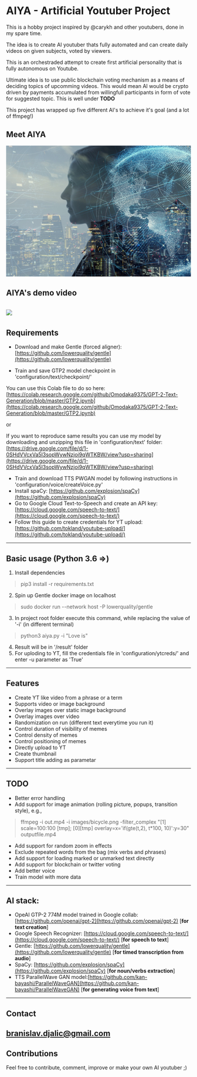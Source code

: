 # AIYA - Artificial Youtuber Project

This is a hobby project inspired by @carykh and other youtubers, done in my spare time.

The idea is to create AI youtuber thats fully automated and can create daily videos on given subjects, voted by viewers.

This is an orchestraded attempt to create first artificial personality that is fully autonomous on Youtube. 

Ultimate idea is to use public blockchain voting mechanism as a means of deciding topics of upcomming videos. This would mean AI would be crypto driven by payments accumulated from willingfull participants in form of vote for suggested topic. This is well under **TODO**

This project has wrapped up five different AI's to achieve it's goal (and a lot of ffmpeg!)

## Meet AIYA
![AIYA](./configuration/background.jpg)
## AIYA's demo video 
[![](http://img.youtube.com/vi/VkoQecLPkS4/0.jpg)](http://www.youtube.com/watch?v=VkoQecLPkS4)
---------------------------------------------------------------
## Requirements
- Download and make Gentle (forced aligner): 
[https://github.com/lowerquality/gentle](https://github.com/lowerquality/gentle)

- Train and save GTP2 model checkpoint in 'configuration/text/checkpoint/'

You can use this Colab file to do so here:
[https://colab.research.google.com/github/Omodaka9375/GPT-2-Text-Generation/blob/master/GTP2.ipynb](https://colab.research.google.com/github/Omodaka9375/GPT-2-Text-Generation/blob/master/GTP2.ipynb)

or

If you want to reproduce same results you can use my model by downloading and unzipping this file in 'configuration/text' folder: [https://drive.google.com/file/d/1-0SHdVVcxVa5I3sopWywNzjoi9qWTKBW/view?usp=sharing](https://drive.google.com/file/d/1-0SHdVVcxVa5I3sopWywNzjoi9qWTKBW/view?usp=sharing)
- Train and download TTS PWGAN model by following instructions in 'configuration/voice/createVoice.py'
- Install spaCy: [https://github.com/explosion/spaCy](https://github.com/explosion/spaCy)
- Go to Google Cloud Text-to-Speech and create an API key: [https://cloud.google.com/speech-to-text/](https://cloud.google.com/speech-to-text/) 
- Follow this guide to create credentials for YT upload: [https://github.com/tokland/youtube-upload/](https://github.com/tokland/youtube-upload/)
---------------------------------------------------------------
## Basic usage (Python 3.6 =>)
1. Install dependencies
> pip3 install -r requirements.txt
2. Spin up Gentle docker image on localhost
> sudo docker run --network host -P lowerquality/gentle
3. In project root folder execute this command, while replacing the value of '-i' (in different terminal)
> python3 aiya.py -i "Love is"
4. Result will be in '/result' folder
5. For uploding to YT, fill the credentials file in 'configuration/ytcreds/' and enter -u parameter as 'True' 
---------------------------------------------------------------
## Features
- Create YT like video from a phrase or a term
- Supports video or image background
- Overlay images over static image background
- Overlay images over video
- Randomization on run (different text everytime you run it)
- Control duration of visibility of memes
- Control density of memes
- Control positioning of memes
- Directly upload to YT
- Create thumbnail
- Support title adding as parametar
---------------------------------------------------------------
## TODO
- Better error handling
- Add support for image animation (rolling picture, popups, transition style), e.g.,
> ffmpeg -i out.mp4 -i images/bicycle.png -filter_complex "[1] scale=100:100 [tmp]; [0][tmp] overlay=x='if(gte(t,2), t*100, 10)':y=30" outputfile.mp4
- Add support for random zoom in effects
- Exclude repeated words from the bag (mix verbs and phrases)
- Add support for loading marked or unmarked text directly
- Add support for blockchain or twitter voting
- Add better voice
- Train model with more data
---------------------------------------------------------------
## AI stack:
- OpeAI GTP-2 774M model trained in Google collab: [https://github.com/openai/gpt-2](https://github.com/openai/gpt-2) [**for text creation**]
- Google Speech Recognizer: [https://cloud.google.com/speech-to-text/](https://cloud.google.com/speech-to-text/) [**for speech to text**]
- Gentle: [https://github.com/lowerquality/gentle](https://github.com/lowerquality/gentle) [**for timed transcription from audio**]
- SpaCy: [https://github.com/explosion/spaCy](https://github.com/explosion/spaCy) [**for noun/verbs extraction**]
- TTS ParallelWave GAN model:[https://github.com/kan-bayashi/ParallelWaveGAN](https://github.com/kan-bayashi/ParallelWaveGAN) [**for generating voice from text**]
---------------------------------------------------------------
## Contact
branislav.djalic@gmail.com
---------------------------------------------------------------
## Contributions
Feel free to contribute, comment, improve or make your own AI youtuber ;)
